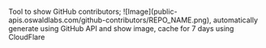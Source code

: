 Tool to show GitHub contributors; !\[Image\](public-apis.oswaldlabs.com/github-contributors/REPO\_NAME.png), automatically generate using GitHub API and show image, cache for 7 days using CloudFlare
